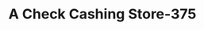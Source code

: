 ---
f_zip-code: 97303
f_state-code: OR
title: A Check Cashing Store-375
f_phone: 503-856-1100
f_city-only: Keizer
f_address: 3670 River Rd N Keizer
f_location-unique-id: '375'
slug: a-check-cashing-store-375
updated-on: '2024-05-30T13:46:58.046Z'
created-on: '2024-05-30T13:36:59.803Z'
published-on: '2024-05-30T13:54:32.469Z'
f_city-state: cms/city/keizer-or.md
f_company: cms/company/a-check-cashing-store.md
f_state: cms/state/oregon.md
layout: '[payday-loan].html'
tags: payday-loan
---